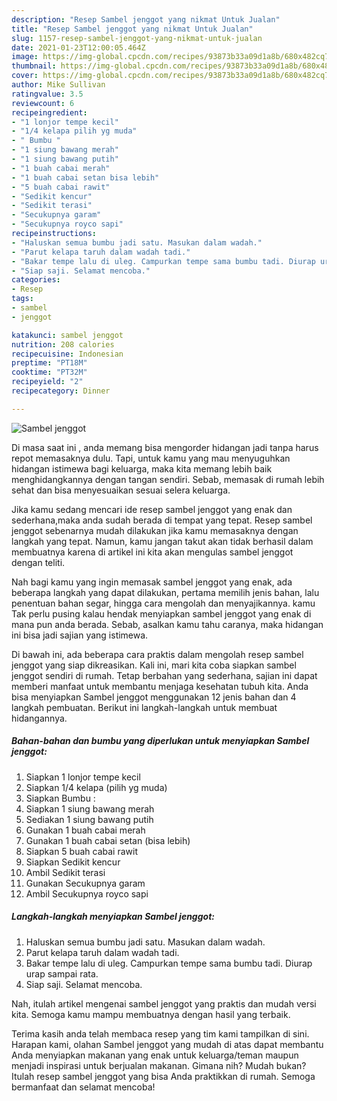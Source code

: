 ```yaml
---
description: "Resep Sambel jenggot yang nikmat Untuk Jualan"
title: "Resep Sambel jenggot yang nikmat Untuk Jualan"
slug: 1157-resep-sambel-jenggot-yang-nikmat-untuk-jualan
date: 2021-01-23T12:00:05.464Z
image: https://img-global.cpcdn.com/recipes/93873b33a09d1a8b/680x482cq70/sambel-jenggot-foto-resep-utama.jpg
thumbnail: https://img-global.cpcdn.com/recipes/93873b33a09d1a8b/680x482cq70/sambel-jenggot-foto-resep-utama.jpg
cover: https://img-global.cpcdn.com/recipes/93873b33a09d1a8b/680x482cq70/sambel-jenggot-foto-resep-utama.jpg
author: Mike Sullivan
ratingvalue: 3.5
reviewcount: 6
recipeingredient:
- "1 lonjor tempe kecil"
- "1/4 kelapa pilih yg muda"
- " Bumbu "
- "1 siung bawang merah"
- "1 siung bawang putih"
- "1 buah cabai merah"
- "1 buah cabai setan bisa lebih"
- "5 buah cabai rawit"
- "Sedikit kencur"
- "Sedikit terasi"
- "Secukupnya garam"
- "Secukupnya royco sapi"
recipeinstructions:
- "Haluskan semua bumbu jadi satu. Masukan dalam wadah."
- "Parut kelapa taruh dalam wadah tadi."
- "Bakar tempe lalu di uleg. Campurkan tempe sama bumbu tadi. Diurap urap sampai rata."
- "Siap saji. Selamat mencoba."
categories:
- Resep
tags:
- sambel
- jenggot

katakunci: sambel jenggot 
nutrition: 208 calories
recipecuisine: Indonesian
preptime: "PT18M"
cooktime: "PT32M"
recipeyield: "2"
recipecategory: Dinner

---
```



![Sambel jenggot](https://img-global.cpcdn.com/recipes/93873b33a09d1a8b/680x482cq70/sambel-jenggot-foto-resep-utama.jpg)

Di masa  saat ini , anda memang bisa mengorder hidangan jadi tanpa harus repot memasaknya dulu. Tapi, untuk kamu yang mau menyuguhkan hidangan istimewa bagi keluarga, maka kita memang lebih baik menghidangkannya dengan tangan sendiri. Sebab, memasak di rumah lebih sehat dan bisa menyesuaikan sesuai selera keluarga.

Jika kamu sedang mencari ide resep sambel jenggot yang enak dan sederhana,maka anda sudah berada di tempat yang tepat. Resep sambel jenggot  sebenarnya mudah dilakukan jika kamu memasaknya dengan langkah yang tepat. Namun, kamu jangan takut akan tidak berhasil dalam membuatnya 
karena di artikel ini kita akan mengulas sambel jenggot dengan teliti.  



Nah bagi kamu yang ingin memasak sambel jenggot yang enak, ada beberapa langkah yang dapat dilakukan, pertama memilih jenis bahan, lalu penentuan bahan segar, hingga cara mengolah dan menyajikannya. kamu Tak perlu pusing kalau hendak menyiapkan sambel jenggot yang enak di mana pun anda berada. Sebab, asalkan kamu  tahu caranya, maka hidangan ini bisa jadi sajian yang istimewa.

Di bawah ini, ada beberapa cara praktis  dalam mengolah resep sambel jenggot yang siap dikreasikan. Kali ini, mari kita coba siapkan sambel jenggot sendiri di rumah. Tetap berbahan yang sederhana, sajian ini dapat memberi manfaat untuk membantu menjaga kesehatan tubuh kita. Anda bisa menyiapkan Sambel jenggot menggunakan 12 jenis bahan dan 4 langkah pembuatan. Berikut ini langkah-langkah untuk membuat hidangannya.

<!--inarticleads1-->

##### Bahan-bahan dan bumbu yang diperlukan untuk menyiapkan Sambel jenggot:

1. Siapkan 1 lonjor tempe kecil
1. Siapkan 1/4 kelapa (pilih yg muda)
1. Siapkan  Bumbu :
1. Siapkan 1 siung bawang merah
1. Sediakan 1 siung bawang putih
1. Gunakan 1 buah cabai merah
1. Gunakan 1 buah cabai setan (bisa lebih)
1. Siapkan 5 buah cabai rawit
1. Siapkan Sedikit kencur
1. Ambil Sedikit terasi
1. Gunakan Secukupnya garam
1. Ambil Secukupnya royco sapi




<!--inarticleads2-->

##### Langkah-langkah menyiapkan Sambel jenggot:

1. Haluskan semua bumbu jadi satu. Masukan dalam wadah.
1. Parut kelapa taruh dalam wadah tadi.
1. Bakar tempe lalu di uleg. Campurkan tempe sama bumbu tadi. Diurap urap sampai rata.
1. Siap saji. Selamat mencoba.




Nah, itulah artikel mengenai  sambel jenggot  yang praktis dan mudah versi kita. Semoga kamu mampu membuatnya dengan hasil yang terbaik. 

Terima kasih anda telah membaca resep yang tim kami tampilkan di sini. Harapan kami, olahan  Sambel jenggot yang mudah di atas dapat membantu Anda menyiapkan makanan yang enak untuk keluarga/teman maupun menjadi inspirasi untuk berjualan makanan. Gimana nih? Mudah bukan? Itulah resep sambel jenggot yang bisa Anda praktikkan di rumah. Semoga bermanfaat dan selamat mencoba!

